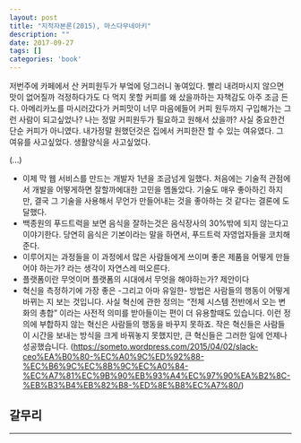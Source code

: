 ```yaml
---
layout: post
title: "지적자본론(2015), 마스다무네아키"
description: ""
date: 2017-09-27
tags: []
categories: 'book'
---
```


 저번주에 카페에서 산 커피원두가 부엌에 덩그러니 놓여있다. 빨리 내려마시지 않으면 맛이 없어질까 걱정하다가도 다 먹지 못할 커피를 왜 샀을까하는 자책감도 아주 조금 든다. 아메리카노를 마시러갔다가 커피맛이 너무 마음에들어 커피 원두까지 구입해가는 그런 사람이 되고싶었나? 나는 정말 커피원두가 필요하고 원해서 샀을까? 사실 중요한건 단순 커피가 아니였다. 내가정말 원했던것은 집에서 커피한잔 할 수 있는 여유였다. 그 여유를 사고싶었다. 생활양식을 사고싶었다.

(...)

- 이제 막 웹 서비스를 만드는 개발자 1년을 조금넘게 일했다. 처음에는 기술적 관점에서 개발을 어떻게하면 잘할까에대한 고민을 멤돌았다. 기술도 매우 좋아하긴 하지만, 결국 그 기술을 사용해서 무언가 만들어내는 것을 좋아하는 것 같다는 결론에 도달했다.
- 백종원의 푸드트럭을 보면 음식을 잘하는것은 음식장사의 30%밖에 되지 않는다고 이야기한다. 당연히 음식은 기본이라는 말을 하면서, 푸드트럭 자영업자들을 코치해준다. 
- 이루어지는 과정들을 이 과정에서 많은 사람들에게 쓰이며 좋은 제품을 어떻게 만들어야 하는가? 라는 생각이 자연스레 떠오른다. 
- 플랫폼이란 무엇이머 플랫폼의 시대에서 무엇을 해야하는가? 제안이다
- 혁신을 측정하기에 가장 좋은 -그리고 아마 유일한- 방법은 사람들의 행동이 어떻게 바뀌는 지 보는 것입니다. 사실 혁신에 관한 정의는 “전체 시스템 전반에서 오는 변화의 총합” 이라는 사전적 의미를 받아들이는 편이 더 유용할때도 있습니다. 이런 정의에 부합하지 않는 혁신은 사람들의 행동을 바꾸지 못하죠. 작은 혁신들은 사람들이 시간을 보내는 방식을 크게 바꿔놓지 못했지만, 큰 혁신들은 그러한 일에 언제나 성공했습니다. (https://someto.wordpress.com/2015/04/02/slack-ceo%EA%B0%80-%EC%A0%9C%ED%92%88-%EC%B6%9C%EC%8B%9C%EC%A0%84-%EC%A7%81%EC%9B%90%EB%93%A4%EC%97%90%EA%B2%8C-%EB%B3%B4%EB%82%B8-%ED%8E%B8%EC%A7%80/) 
## 갈무리

---

